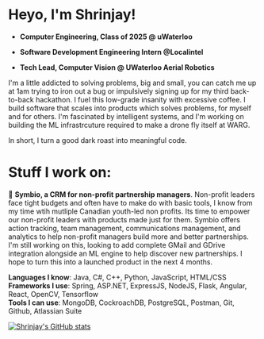 # Heyo, I'm Shrinjay!

* **Computer Engineering, Class of 2025 @ uWaterloo**

* **Software Development Engineering Intern @Localintel**

* **Tech Lead, Computer Vision @ UWaterloo Aerial Robotics**

I'm a little addicted to solving problems, big and small, you can catch me up at 1am trying to iron out a bug or impulsively signing up for my third back-to-back hackathon. I fuel this low-grade insanity with excessive coffee. I build software that scales into products which solves problems, for myself and for others. I'm fascinated by intelligent systems, and I'm working on building the ML infrastrcuture required to make a drone fly itself at WARG.

In short, I turn a good dark roast into meaningful code. 

# Stuff I work on: 

:handshake: **Symbio, a CRM for non-profit partnership managers**. Non-profit leaders face tight budgets and often have to make do with basic tools, I know from my time wtih mutliple Canadian youth-led non profits. Its time to empower our non-profit leaders with products made just for them. Symbio offers action tracking, team management, communications management, and analytics to help non-profit managers build more and better partnerships. I'm still working on this, looking to add complete GMail and GDrive integration alongside an ML engine to help discover new partnerships. I hope to turn this into a launched product in the next 4 months.

**Languages I know**: Java, C#, C++, Python, JavaScript, HTML/CSS \
**Frameworks I use**: Spring, ASP.NET, ExpressJS, NodeJS, Flask, Angular, React, OpenCV, Tensorflow \
**Tools I can use**: MongoDB, CockroachDB, PostgreSQL, Postman, Git, Github, Atlassian Suite

[![Shrinjay's GitHub stats](https://github-readme-stats.vercel.app/api?username=shrinjay&show_icons=true&hide=issues)](https://github.com/anuraghazra/github-readme-stats)
